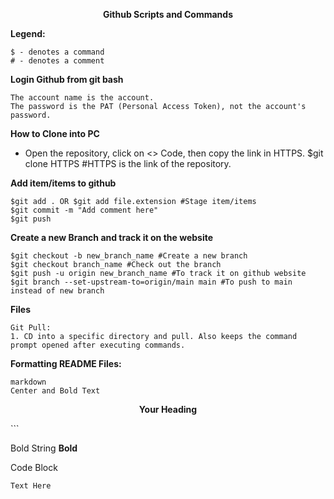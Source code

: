 <p align="center"><strong>Github Scripts and Commands</strong></p>

**Legend:**
```
$ - denotes a command
# - denotes a comment
```

**Login Github from git bash**
```
The account name is the account.
The password is the PAT (Personal Access Token), not the account's password.

```

**How to Clone into PC**
- Open the repository, click on <> Code, then copy the link in HTTPS.
$git clone HTTPS #HTTPS is the link of the repository.

**Add item/items to github**
```
$git add . OR $git add file.extension #Stage item/items 
$git commit -m "Add comment here"
$git push
```

**Create a new Branch and track it on the website**
```
$git checkout -b new_branch_name #Create a new branch
$git checkout branch_name #Check out the branch
$git push -u origin new_branch_name #To track it on github website
$git branch --set-upstream-to=origin/main main #To push to main instead of new branch
```

**Files**
```
Git Pull: 
1. CD into a specific directory and pull. Also keeps the command prompt opened after executing commands.
```

**Formatting README Files:**
```
markdown
Center and Bold Text
```
<p align="center"><strong>Your Heading</strong></p>
```

Bold String
**Bold**

Code Block
``` 
Text Here
```


```
